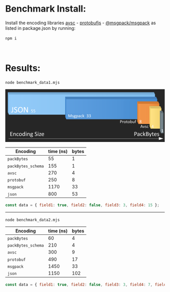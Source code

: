 # Benchmark Install:

Install the encoding libraries [avsc](https://github.com/mtth/avsc) - [protobufjs](https://github.com/protobufjs/protobuf.js) - [@msgpack/msgpack](https://github.com/msgpack/msgpack-javascript) as listed in package.json by running:

`npm i`

<br>

# Results:

`node benchmark_data1.mjs`

<img src="https://raw.githubusercontent.com/e3dio/packBytes/main/benchmark/chart.png" alt="AssemblyScript logo">

Encoding | time (ns) | bytes
--- | --- | ---
`packBytes` | 55 | 1
`packBytes_schema` | 155 | 1
`avsc` | 270 | 4
`protobuf` |250 | 8
`msgpack` | 1170 | 33
`json` | 800 | 53

```javascript
const data = { field1: true, field2: false, field3: 3, field4: 15 };
```

---

`node benchmark_data2.mjs`

Encoding | time (ns) | bytes
--- | --- | ---
`packBytes` | 60 | 4
`packBytes_schema` | 210 | 4
`avsc` | 300 | 9
`protobuf` | 490 | 17
`msgpack` | 1450 | 33
`json` | 1150 | 102

```javascript
const data = { field1: true, field2: false, field3: 3, field4: 7, field5: 15, field6: 31, field7: 63, field8: 1023 };
```

<br>
